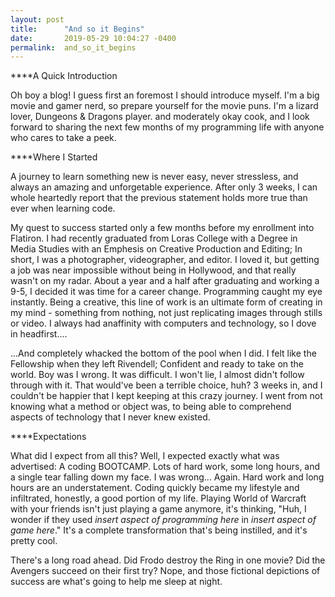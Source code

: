 ```yaml
---
layout: post
title:      "And so it Begins"
date:       2019-05-29 10:04:27 -0400
permalink:  and_so_it_begins
---
```



****A Quick Introduction

Oh boy a blog! I guess first an foremost I should introduce myself.  I'm a big movie and gamer nerd, so prepare yourself for the movie puns. I'm a lizard lover, Dungeons & Dragons player. and moderately okay cook, and I look forward to sharing the next few months of my programming life with anyone who cares to take a peek.

****Where I Started

A journey to learn something new is never easy, never stressless, and always an amazing and unforgetable experience.  After only 3 weeks, I can whole heartedly report that the previous statement holds more true than ever when learning code. 

My quest to success started only a few months before my enrollment into Flatiron.  I had recently graduated from Loras College with a Degree in Media Studies with an Emphesis on Creative Production and Editing; In short, I was a photographer, videographer, and editor. I loved it, but getting a job was near impossible without being in Hollywood, and that really wasn't on my radar. About a year and a half after graduating and working a 9-5, I decided it was time for a career change.  Programming caught my eye instantly.  Being a creative, this line of work is an ultimate form of creating in my mind - something from nothing, not just replicating images through stills or video. I always had anaffinity with computers and technology, so I dove in headfirst....

...And completely whacked the bottom of the pool when I did.  I felt like the Fellowship when they left Rivendell; Confident and ready to take on the world.  Boy was I wrong.  It was difficult.  I won't lie, I almost didn't follow through with it. That would've been a terrible choice, huh? 3 weeks in, and I couldn't be happier that I kept keeping at this crazy journey.  I went from not knowing what a method or object was, to being able to comprehend aspects of technology that I never knew existed.

****Expectations

What did I expect from all this? Well, I expected exactly what was advertised: A coding BOOTCAMP.  Lots of hard work, some long hours, and a single tear falling down my face.  I was wrong... Again.  Hard work and long hours are an understatement.  Coding quickly became my lifestyle and infiltrated, honestly, a good portion of my life.  Playing World of Warcraft with your friends isn't just playing a game anymore, it's thinking, "Huh, I wonder if they used *insert aspect of programming here* in *insert aspect of game here*."  It's a complete transformation that's being instilled, and it's pretty cool. 

There's a long road ahead.  Did Frodo destroy the Ring in one movie? Did the Avengers succeed on their first try? Nope, and those fictional depictions of success are what's going to help me sleep at night.

